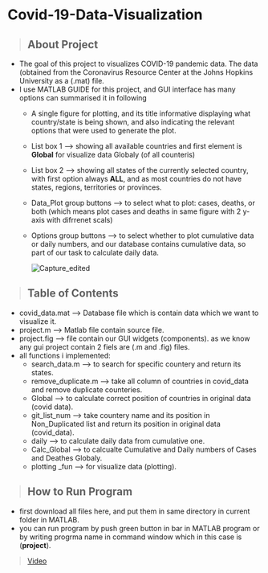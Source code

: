 # Covid-19-Data-Visualization
> ## About Project
  * The goal of this project to visualizes COVID-19 pandemic data. The data (obtained from the Coronavirus Resource Center at the Johns Hopkins University as a (.mat)       file.
  * I use MATLAB GUIDE for this project, and GUI interface has many options can summarised it in following
    * A single figure for plotting, and its title informative displaying what country/state is being shown, and also  indicating the relevant options 
     that were used to generate the plot.
    * List box 1 --> showing all available countries and first element is **Global** for visualize data Globaly (of all counteris)
    * List box 2 --> showing all states of the currently selected country, with first option always **ALL**, and as most countries do not have states, regions,                                 territories or provinces.
    * Data_Plot group buttons --> to select what to plot: cases, deaths, or both (which means plot cases and deaths in same figure with 2 y-axis with difrrenet scals)
    * Options group buttons --> to select whether to plot cumulative data or daily numbers, and our database contains cumulative data, so part of our task to calculate                                   daily data.
    
         ![Capture_edited](https://user-images.githubusercontent.com/67025780/160407938-397385d2-4f51-4259-b9d3-5f6ac4371fcd.jpg)


   
 > ## Table of Contents
   * covid_data.mat --> Database file which is contain data which we want to visualize it.
   * project.m --> Matlab file contain source file.
   * project.fig --> file contain our GUI widgets (components). as we know any gui project contain 2 fiels are (.m and .fig) files.
   * all functions i implemented:
     * search_data.m --> to search for specific countery and return its states.
     * remove_duplicate.m --> take all column of countries in covid_data and remove duplicate counteries.
     * Global --> to calculate correct position of countries in original data (covid data).
     * git_list_num --> take countery name and its position in Non_Duplicated list and return its position in original data (covid_data).
     * daily --> to calculate daily data from cumulative one.
     * Calc_Global --> to calcualte Cumulative and Daily numbers of Cases and Deathes Globaly.
     * plotting _fun --> for visualize data (plotting).
 > ## How to Run Program
   * first download all files here, and put them in same directory in current folder in MATLAB.
   * you can run program by push green button in bar in MATLAB program or by writing progrma name in command window which in this case is (**project**).
> [Video](https://drive.google.com/drive/folders/1U_iMkxYNEtBgr9grcJr8qgA1Fual7h5F?usp=sharing)
